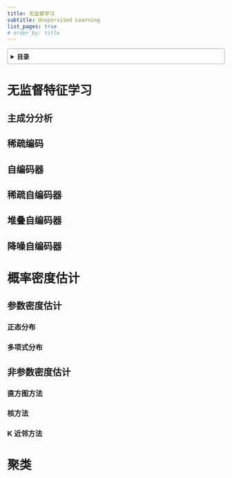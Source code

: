 ```yaml
---
title: 无监督学习
subtitle: Unspervised Learning
list_pages: true
# order_by: title
---
```


<style>
details {
    border: 1px solid #aaa;
    border-radius: 4px;
    padding: .5em .5em 0;
}
summary {
    font-weight: bold;
    margin: -.5em -.5em 0;
    padding: .5em;
}
details[open] {
    padding: .5em;
}
details[open] summary {
    border-bottom: 1px solid #aaa;
    margin-bottom: .5em;
}
</style>

<details><summary>目录</summary><p>

- [无监督特征学习](#无监督特征学习)
  - [主成分分析](#主成分分析)
  - [稀疏编码](#稀疏编码)
  - [自编码器](#自编码器)
  - [稀疏自编码器](#稀疏自编码器)
  - [堆叠自编码器](#堆叠自编码器)
  - [降噪自编码器](#降噪自编码器)
- [概率密度估计](#概率密度估计)
  - [参数密度估计](#参数密度估计)
    - [正态分布](#正态分布)
    - [多项式分布](#多项式分布)
  - [非参数密度估计](#非参数密度估计)
    - [直方图方法](#直方图方法)
    - [核方法](#核方法)
    - [K 近邻方法](#k-近邻方法)
- [聚类](#聚类)
</p></details><p></p>

# 无监督特征学习

## 主成分分析

## 稀疏编码

## 自编码器

## 稀疏自编码器

## 堆叠自编码器

## 降噪自编码器


# 概率密度估计

## 参数密度估计

### 正态分布

### 多项式分布

## 非参数密度估计

### 直方图方法

### 核方法

### K 近邻方法

# 聚类

